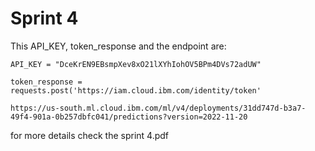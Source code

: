 # Sprint 4

This API_KEY, token_response and the endpoint are:

    API_KEY = "DceKrEN9EBsmpXev8xO21lXYhIohOV5BPm4DVs72adUW"

    token_response = requests.post('https://iam.cloud.ibm.com/identity/token'

    https://us-south.ml.cloud.ibm.com/ml/v4/deployments/31dd747d-b3a7-49f4-901a-0b257dbfc041/predictions?version=2022-11-20
    

for more details check the sprint 4.pdf
